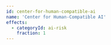 ```yaml
---
id: center-for-human-compatible-ai
name: 'Center for Human-Compatible AI'
effects:
  - categoryId: ai-risk
    fraction: 1
---
```

